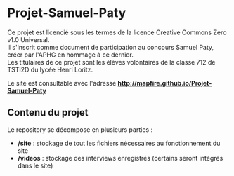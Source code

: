 # Projet-Samuel-Paty

Ce projet est licencié sous les termes de la licence Creative Commons Zero v1.0 Universal.\
Il s'inscrit comme document de participation au concours Samuel Paty, créer par l'APHG en hommage à ce dernier.\
Les titulaires de ce projet sont les élèves volontaires de la classe 712 de TSTI2D du lycée Henri Loritz.

Le site est consultable avec l'adresse **http://mapfire.github.io/Projet-Samuel-Paty**

Contenu du projet
-------------------

Le repository se décompose en plusieurs parties :
* **/site** : stockage de tout les fichiers nécessaires au fonctionnement du site
* **/videos** : stockage des interviews enregistrés (certains seront intégrés dans le site)
